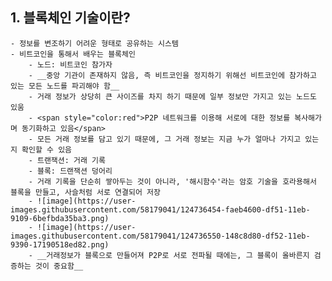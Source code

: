 ## 1. 블록체인 기술이란?

    - 정보를 변조하기 어려운 형태로 공유하는 시스템
    - 비트코인을 통해서 배우는 블록체인
        - 노드: 비트코인 참가자
        - __중앙 기관이 존재하지 않음, 즉 비트코인을 정지하기 위해선 비트코인에 참가하고 있는 모든 노드를 파괴해야 함__
        - 거래 정보가 상당히 큰 사이즈를 차지 하기 때문에 일부 정보만 가지고 있는 노드도 있움
        - <span style="color:red">P2P 네트워크를 이용해 서로에 대한 정보를 복사해가며 동기화하고 있음</span>
        - 모든 거래 정보를 담고 있기 때문에, 그 거래 정보는 지금 누가 얼마나 가지고 있는지 확인할 수 있음
        - 트랜잭션: 거래 기록
        - 블록: 드랜잭션 덩어리 
        - 거래 기록을 단순히 쌓아두는 것이 아니라, '해시함수'라는 암호 기술을 호라용해서 블록을 만들고, 사슬처럼 서로 연결되어 저장
        - ![image](https://user-images.githubusercontent.com/58179041/124736454-faeb4600-df51-11eb-9109-6befbda35ba3.png)
        - ![image](https://user-images.githubusercontent.com/58179041/124736550-148c8d80-df52-11eb-9390-17190518ed82.png)
        - __거래정보가 블록으로 만들어져 P2P로 서로 전파될 때에는, 그 블록이 올바른지 검증하는 것이 중요함__


